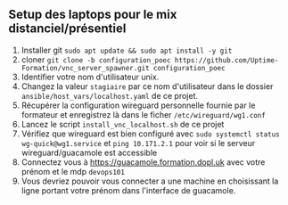 ## Setup des laptops pour le mix distanciel/présentiel
1. Installer git `sudo apt update && sudo apt install -y git`
2. cloner `git clone -b configuration_poec https://github.com/Uptime-Formation/vnc_server_spawner.git configuration_poec`
3. Identifier votre nom d'utilisateur unix.
4. Changez la valeur `stagiaire` par ce nom d'utilisateur dans le dossier `ansible/host_vars/localhost.yaml` de ce projet.
5. Récupérer la configuration wireguard personnelle fournie par le formateur et enregistrez là dans le ficher `/etc/wireguard/wg1.conf`
6. Lancez le script `install_vnc_localhost.sh` de ce projet
7. Vérifiez que wireguard est bien configuré avec `sudo systemctl status wg-quick@wg1.service` et `ping 10.171.2.1` pour voir si le serveur wireguard/guacamole est accessible
8. Connectez vous à https://guacamole.formation.dopl.uk avec votre prénom et le mdp `devops101`
9. Vous devriez pouvoir vous connecter a une machine en choisissant la ligne portant votre prénom dans l'interface de guacamole.